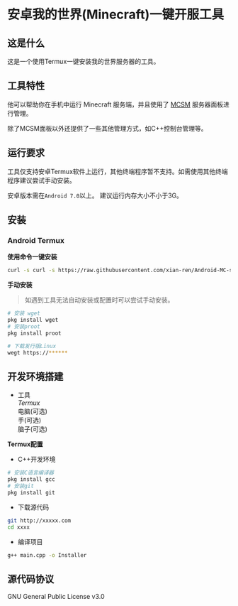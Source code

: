 # 安卓我的世界(Minecraft)一键开服工具
## 这是什么
这是一个使用Termux一键安装我的世界服务器的工具。

## 工具特性
他可以帮助你在手机中运行 Minecraft 服务端，并且使用了 [MCSM](https://github.com/MCSManager/MCSManager/tree/master) 服务器面板进行管理。

除了MCSM面板以外还提供了一些其他管理方式，如C++控制台管理等。

## 运行要求
工具仅支持安卓Termux软件上运行，其他终端程序暂不支持。如需使用其他终端程序建议尝试手动安装。

安卓版本需在`Android 7.0`以上。
建议运行内存大小不小于3G。

## 安装
### Android Termux
**使用命令一键安装**

```bash
curl -s curl -s https://raw.githubusercontent.com/xian-ren/Android-MC-server/main/install.sh -o install.sh && chmod +x install.sh && ./install.sh
```

**手动安装**
> 如遇到工具无法自动安装或配置时可以尝试手动安装。

```bash
# 安装 wget
pkg install wget
# 安装proot
pkg install proot

# 下载发行版Linux
wegt https://******
```

## 开发环境搭建
- 工具 <br/>
*Termux*<br/>
电脑(可选)<br/>
手(可选)<br/>
脑子(可选)<br/>

**Termux配置**<br/>
- C++开发环境
```bash
# 安装C语言编译器
pkg install gcc
# 安装git
pkg install git
```
- 下载源代码
```bash
git http://xxxxx.com
cd xxxx
```
- 编译项目
```bash
g++ main.cpp -o Installer
```


## 源代码协议
GNU General Public License v3.0



